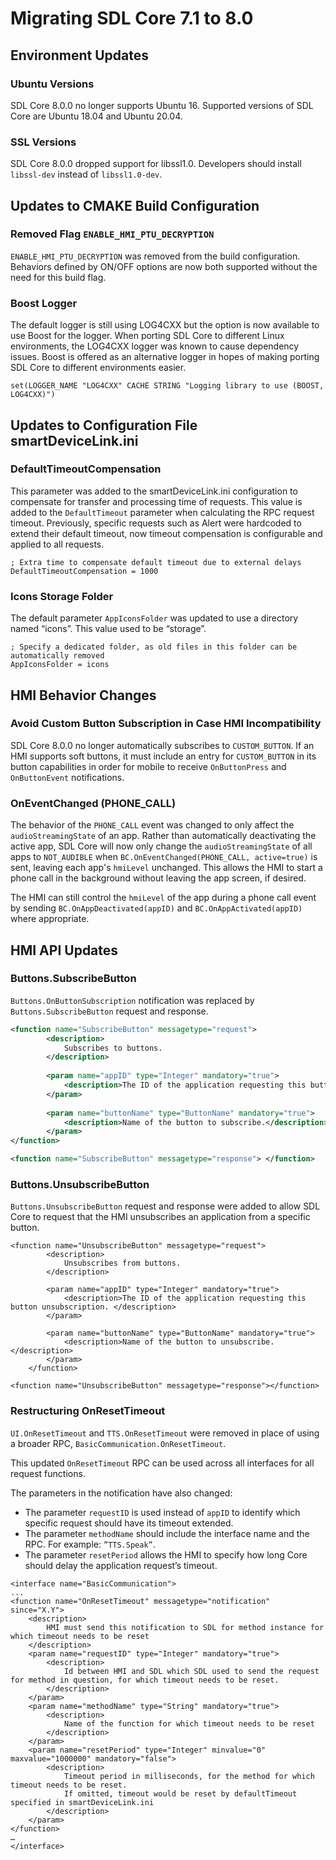 # Migrating SDL Core 7.1 to 8.0

## Environment Updates

### Ubuntu Versions

SDL Core 8.0.0 no longer supports Ubuntu 16. Supported versions of SDL Core are Ubuntu 18.04 and Ubuntu 20.04.

### SSL Versions

SDL Core 8.0.0 dropped support for libssl1.0. Developers should install `libssl-dev` instead of `libssl1.0-dev`.

## Updates to CMAKE Build Configuration

### Removed Flag `ENABLE_HMI_PTU_DECRYPTION`

`ENABLE_HMI_PTU_DECRYPTION` was removed from the build configuration. Behaviors defined by ON/OFF options are now both supported without the need for this build flag.

### Boost Logger

The default logger is still using LOG4CXX but the option is now available to use Boost for the logger. When porting SDL Core to different Linux environments, the LOG4CXX logger was known to cause dependency issues. Boost is offered as an alternative logger in hopes of making porting SDL Core to different environments easier.

```
set(LOGGER_NAME "LOG4CXX" CACHE STRING "Logging library to use (BOOST, LOG4CXX)")
```

## Updates to Configuration File smartDeviceLink.ini

### DefaultTimeoutCompensation

This parameter was added to the smartDeviceLink.ini configuration to compensate for transfer and processing time of requests. This value is added to the `DefaultTimeout` parameter when calculating the RPC request timeout. Previously, specific requests such as Alert were hardcoded to extend their default timeout, now timeout compensation is configurable and applied to all requests.

```
; Extra time to compensate default timeout due to external delays
DefaultTimeoutCompensation = 1000
```

### Icons Storage Folder

The default parameter `AppIconsFolder` was updated to use a directory named “icons”. This value used to be “storage”.

```
; Specify a dedicated folder, as old files in this folder can be automatically removed
AppIconsFolder = icons
```

## HMI Behavior Changes

### Avoid Custom Button Subscription in Case HMI Incompatibility

SDL Core 8.0.0 no longer automatically subscribes to `CUSTOM_BUTTON`. If an HMI supports soft buttons, it must include an entry for `CUSTOM_BUTTON` in its button capabilities in order for mobile to receive `OnButtonPress` and `OnButtonEvent` notifications.

### OnEventChanged (PHONE_CALL)

The behavior of the `PHONE_CALL` event was changed to only affect the `audioStreamingState` of an app. Rather than automatically deactivating the active app, SDL Core will now only change the `audioStreamingState` of all apps to `NOT_AUDIBLE` when `BC.OnEventChanged(PHONE_CALL, active=true)` is sent, leaving each app's `hmiLevel` unchanged. This allows the HMI to start a phone call in the background without leaving the app screen, if desired.

The HMI can still control the `hmiLevel` of the app during a phone call event by sending `BC.OnAppDeactivated(appID)` and `BC.OnAppActivated(appID)` where appropriate.

## HMI API Updates

### Buttons.SubscribeButton

`Buttons.OnButtonSubscription` notification was replaced by `Buttons.SubscribeButton` request and response.

```xml
<function name="SubscribeButton" messagetype="request">
        <description>
            Subscribes to buttons.            
        </description>
		
        <param name="appID" type="Integer" mandatory="true">
            <description>The ID of the application requesting this button subscription. </description>
        </param>
		
        <param name="buttonName" type="ButtonName" mandatory="true">
            <description>Name of the button to subscribe.</description>
        </param>
</function>

<function name="SubscribeButton" messagetype="response"> </function>
```

### Buttons.UnsubscribeButton


`Buttons.UnsubscribeButton` request and response were added to allow SDL Core to request that the HMI unsubscribes an application from a specific button.

```
<function name="UnsubscribeButton" messagetype="request">
        <description>
            Unsubscribes from buttons.            
        </description>
        
        <param name="appID" type="Integer" mandatory="true">
            <description>The ID of the application requesting this button unsubscription. </description>
        </param>
        
        <param name="buttonName" type="ButtonName" mandatory="true">
            <description>Name of the button to unsubscribe.</description>
        </param>
    </function>

<function name="UnsubscribeButton" messagetype="response"></function>

```

### Restructuring OnResetTimeout 

`UI.OnResetTimeout` and `TTS.OnResetTimeout` were removed in place of using a broader RPC, `BasicCommunication.OnResetTimeout`.

This updated `OnResetTimeout` RPC can be used across all interfaces for all request functions.

The parameters in the notification have also changed:
- The parameter `requestID` is used instead of `appID` to identify which specific request should have its timeout extended.
- The parameter `methodName` should include the interface name and the RPC. For example: `”TTS.Speak”`.
- The parameter `resetPeriod` allows the HMI to specify how long Core should delay the application request’s timeout.


```
<interface name="BasicCommunication">
...
<function name="OnResetTimeout" messagetype="notification" since="X.Y">
    <description>
		HMI must send this notification to SDL for method instance for which timeout needs to be reset
    </description>	
    <param name="requestID" type="Integer" mandatory="true">	
		<description>
			Id between HMI and SDL which SDL used to send the request for method in question, for which timeout needs to be reset.
		</description>
    </param>
    <param name="methodName" type="String" mandatory="true">
		<description>
			Name of the function for which timeout needs to be reset
		</description>
    </param>
    <param name="resetPeriod" type="Integer" minvalue="0" maxvalue="1000000" mandatory="false">
		<description>
			Timeout period in milliseconds, for the method for which timeout needs to be reset.
			If omitted, timeout would be reset by defaultTimeout specified in smartDeviceLink.ini
		</description>
    </param>
</function>
…
</interface>

```
